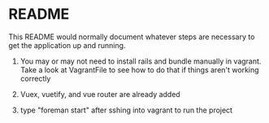 # README

This README would normally document whatever steps are necessary to get the
application up and running.



1. You may or may not need to install rails and bundle manually in vagrant.
Take a look at VagrantFile to see how to do that if things aren't working 
correctly

2. Vuex, vuetify, and vue router are already added

3. type "foreman start" after sshing into vagrant to run the project